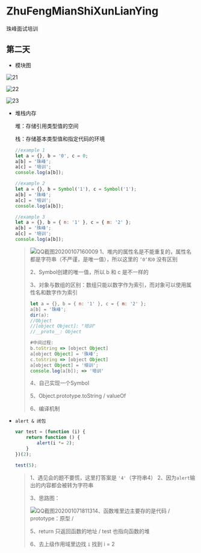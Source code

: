 # ZhuFengMianShiXunLianYing
珠峰面试培训

## 第二天

- 模块图


![21](img/21.png)

![22](img/22.png)

![23](img/23.png)

- 堆栈内存

  堆：存储引用类型值的空间

  栈：存储基本类型值和指定代码的环境

  ```js
  //example 1
  let a = {}, b = '0', c = 0;
  a[b] = '珠峰';
  a[c] = '培训';
  console.log(a[b]);
  
  //example 2
  let a = {}, b = Symbol('1'), c = Symbol('1');
  a[b] = '珠峰';
  a[c] = '培训';
  console.log(a[b]);
  
  //example 3
  let a = {}, b = { n: '1' }, c = { m: '2' };
  a[b] = '珠峰';
  a[c] = '培训';
  console.log(a[b]);
  ```
  
  
  > ![QQ截图20200107160009](img/2/QQ截图20200107160009.png)
  > 1、堆内的属性名是不能重复的，属性名都是字符串（不严谨，是唯一值），所以这里的 `‘0‘和0` 没有区别
  >
  > 2、Symbol创建的唯一值，所以 b 和 c 是不一样的
  >
  > 3、对象与数组的区别：数组只能以数字作为索引，而对象可以使用属性名和数字作为索引
  >
  > ```js
  > let a = {}, b = { n: '1' }, c = { m: '2' };
  > a[b] = '珠峰';
  > dir(a):
  > //Object
  > //[object Object]: "培训"
  > //__proto__: Object
  > 
  > #中间过程:
  > b.toString => [object Object]
  > a[object Object] = '珠峰';
  > c.toString => [object Object]
  > a[object Object] = '培训';
  > console.log(a[b]); => '培训'
  > ```
  >
  > 4、自己实现一个Symbol
  >
  > 5、Object.prototype.toString   /   valueOf
  >
  > 6、编译机制

- `alert & 闭包`

  ```js
  var test = (function (i) {
      return function () {
          alert(i *= 2);
      }
  })(2);
  
  test(5);
  ```

  

  
  > 1、遇见会的题不要慌，这里打答案是 `'4'`（字符串4）
  > 2、因为`alert`输出的内容都会被转为字符串
  >
  > 3、思路图：
  >
  > ![QQ截图20200107181131](img/2/QQ截图20200107181131.png)4、函数堆里边主要存的是代码  / prototype：原型 / 
  >
  > 5、return 只返回函数的地址  /  test 也指向函数的堆
  >
  > 6、去上级作用域里边找 `i` 找到 i = 2